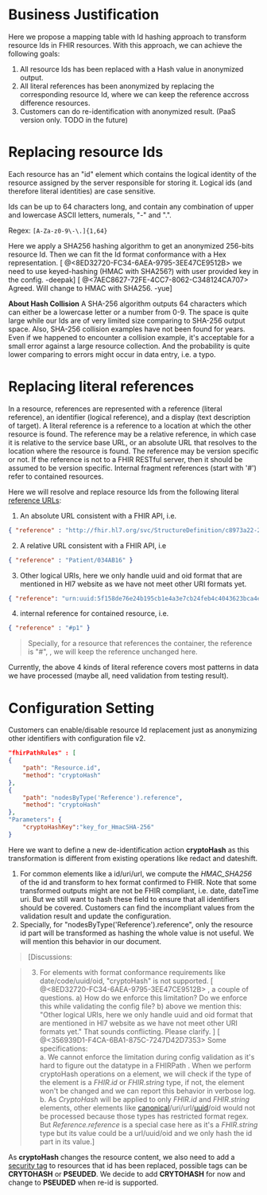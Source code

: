 # Business Justification
Here we propose a mapping table with Id hashing approach to transform resource Ids in FHIR resources.
With this approach, we can achieve the following goals:
1. All resource Ids has been replaced with a Hash value in anonymized output.
2. All literal references has been anonymized by replacing the corresponding resource Id, where we can keep the reference accross difference resources.
3. Customers can do re-identification with anonymized result. (PaaS version only. TODO in the future)

# Replacing resource Ids
Each resource has an "id" element which contains the logical identity of the resource assigned by the server responsible for storing it. Logical ids (and therefore literal identities) are case sensitive.

Ids can be up to 64 characters long, and contain any combination of upper and lowercase ASCII letters, numerals, "-" and ".".

Regex: ```[A-Za-z0-9\-\.]{1,64}```

Here we apply a SHA256 hashing algorithm to get an anonymized 256-bits resource Id. Then we can fit the Id format conformance with a Hex representation.
[ @<8ED32720-FC34-6AEA-9795-3EE47CE9512B> we need to use keyed-hashing (HMAC with SHA256?) with user provided key in the config. -deepak]
[ @<7AEC8627-72FE-4CC7-8062-C348124CA707> Agreed. Will change to HMAC with SHA256. -yue]

**About Hash Collision** A SHA-256 algorithm outputs 64 characters which can either be a lowercase letter or a number from 0-9. The space is quite large while our Ids are of very limited size comparing to SHA-256 output space. Also, SHA-256 collision examples have not been found for years. Even if we happened to encounter a collision example, it's acceptable for a small error against a large resource collection. And the probability is quite lower comparing to errors might occur in data entry, i.e. a typo.  

# Replacing literal references
In a resource, references are represented with a reference (literal reference), an identifier (logical reference), and a display (text description of target).
A literal reference is a reference to a location at which the other resource is found. The reference may be a relative reference, in which case it is relative to the service base URL, or an absolute URL that resolves to the location where the resource is found. The reference may be version specific or not. If the reference is not to a FHIR RESTful server, then it should be assumed to be version specific. Internal fragment references (start with '#') refer to contained resources.

Here we will resolve and replace resource Ids from the following literal [reference URLs](https://www.hl7.org/fhir/references.html#literal):
1. An absolute URL consistent with a FHIR API, i.e.
 ```json   
{ "reference" : "http://fhir.hl7.org/svc/StructureDefinition/c8973a22-2b5b-4e76-9c66-00639c99e61b" }
```
2. A relative URL consistent with a FHIR API, i.e
```json
{ "reference" : "Patient/034AB16" }
```
3. Other logical URIs, here we only handle uuid and oid format that are mentioned in Hl7 website as we have not meet other URI formats yet.
```json
{ "reference": "urn:uuid:5f158de76e24b195cb1e4a3e7cb24feb4c4043623bca4e7c03ea07478b19f324" }
```
4. internal reference for contained resource, i.e.
```json
{ "reference" : "#p1" }
``` 
> Specially, for a resource that references the container, the reference is "#", <reference value="#"/>, we will keep the reference unchanged here.

Currently, the above 4 kinds of literal reference covers most patterns in data we have processed (maybe all, need validation from testing result).

# Configuration Setting
Customers can enable/disable resource Id replacement just as anonymizing other identifiers with configuration file v2.
```json
"fhirPathRules" : [
{
    "path": "Resource.id",
    "method": "cryptoHash"
},
{
    "path": "nodesByType('Reference').reference",
    "method": "cryptoHash"
},
"Parameters": {
    "cryptoHashKey":"key_for_HmacSHA-256"
}
```
Here we want to define a new de-identification action **cryptoHash** as this transformation is different from existing operations like redact and dateshift.  
1. For common elements like a id/uri/url, we compute the *HMAC_SHA256* of the id and transform to hex format confirmed to FHIR. Note that some transformed outputs might are not be FHIR compliant, i.e. date, dateTime uri. But we still want to hash these field to ensure that all identifiers should be covered. Customers can find the incompliant values from the validation result and update the configuration.
2. Specially, for "nodesByType('Reference').reference", only the resource id part will be transformed as hashing the whole value is not useful. We will mention this behavior in our document.

> [Discussions:

>3. For elements with format conformance requirements like date/code/uuid/oid, "cryptoHash" is not supported. [ @<8ED32720-FC34-6AEA-9795-3EE47CE9512B> , a couple of questions. a) How do we enforce this limitation? Do we enforce this while validating the config file? b) above we mention this: "Other logical URIs, here we only handle uuid and oid format that are mentioned in Hl7 website as we have not meet other URI formats yet." That sounds conflicting. Please clarify. ]
[ @<356939D1-F4CA-6BA1-875C-7247D42D7353> Some specifications: \
a. We cannot enforce the limitation during config validation as it's hard to figure out the datatype in a FHIRPath . When we perform cryptoHash operations on a element, we will check if the type of the element is a *FHIR.id* or *FHIR.string* type, if not, the element won't be changed and we can report this behavior in verbose log. \
b. As *CryptoHash* will be applied to only *FHIR.id* and *FHIR.string* elements, other elements like [canonical](https://www.hl7.org/fhir/datatypes.html#canonical)/uri/url/[uuid](https://www.hl7.org/fhir/datatypes.html#uuid)/oid would not be processed because those types has restricted format regex. But *Reference.reference* is a special case here as it's a *FHIR.string* type but its value could be a url/uuid/oid and we only hash the id part in its value.]

As **cryptoHash** changes the resource content, we also need to add a [security tag](https://www.hl7.org/fhir/v3/ObservationValue/cs.html#v3-ObservationValue-PSEUDED) to resources that id has been replaced, possible tags can be **CRYTOHASH** or **PSEUDED**. We decide to add **CRYTOHASH** for now and change to **PSEUDED** when re-id is supported.